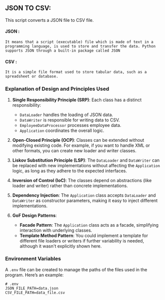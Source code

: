 ## JSON TO CSV:
This script converts a JSON file to CSV file.

#### JSON :
    It means that a script (executable) file which is made of text in a programming language, is used to store and transfer the data. Python supports JSON through a built-in package called JSON

#### CSV :
    It is a simple file format used to store tabular data, such as a spreadsheet or database.
<!-- Updated README links and corrected typos -->
<!-- Updated README links and corrected typos -->

### Explanation of Design and Principles Used

1. **Single Responsibility Principle (SRP)**: Each class has a distinct responsibility:
   - `DataLoader` handles the loading of JSON data.
   - `DataWriter` is responsible for writing data to CSV.
   - `EmployeeDataProcessor` processes employee data.
   - `Application` coordinates the overall logic.

2. **Open-Closed Principle (OCP)**: Classes can be extended without modifying existing code. For example, if you want to handle XML or other formats, you can create new loader and writer classes.

3. **Liskov Substitution Principle (LSP)**: The `DataLoader` and `DataWriter` can be replaced with new implementations without affecting the `Application` logic, as long as they adhere to the expected interfaces.

4. **Inversion of Control (IoC)**: The classes depend on abstractions (like loader and writer) rather than concrete implementations.

5. **Dependency Injection**: The `Application` class accepts `DataLoader` and `DataWriter` as constructor parameters, making it easy to inject different implementations.

6. **GoF Design Patterns**:
   - **Facade Pattern**: The `Application` class acts as a facade, simplifying interaction with underlying classes.
   - **Template Method Pattern**: You could implement a template for different file loaders or writers if further variability is needed, although it wasn't explicitly shown here.

### Environment Variables

A `.env` file can be created to manage the paths of the files used in the program. Here’s an example:

```
# .env
JSON_FILE_PATH=data.json
CSV_FILE_PATH=data_file.csv
```
